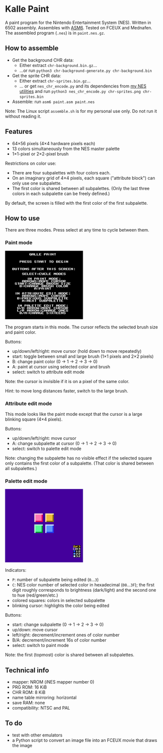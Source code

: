 # Kalle Paint
A paint program for the Nintendo Entertainment System (NES). Written in 6502 assembly. Assembles with [ASM6](https://github.com/qalle2/asm6/). Tested on FCEUX and Mednafen. The assembled program (`.nes`) is in `paint.nes.gz`.

## How to assemble
* Get the background CHR data:
  * Either extract `chr-background.bin.gz`&hellip;
  * &hellip;or run `python3 chr-background-generate.py chr-background.bin`
* Get the sprite CHR data:
  * Either extract `chr-sprites.bin.gz`&hellip;
  * &hellip; or get `nes_chr_encode.py` and its dependencies from [my NES utilities](https://github.com/qalle2/nes-util) and run `python3 nes_chr_encode.py chr-sprites.png chr-sprites.bin`
* Assemble: run `asm6 paint.asm paint.nes`

Note: The Linux script `assemble.sh` is for my personal use only. Do not run it without reading it.

## Features
* 64&times;56 pixels (4&times;4 hardware pixels each)
* 13 colors simultaneously from the NES master palette
* 1&times;1-pixel or 2&times;2-pixel brush

Restrictions on color use:
* There are four subpalettes with four colors each.
* On an imaginary grid of 4&times;4 pixels, each square ("attribute block") can only use one subpalette.
* The first color is shared between all subpalettes. (Only the last three colors in each subpalette can be freely defined.)

By default, the screen is filled with the first color of the first subpalette.

## How to use
There are three modes. Press select at any time to cycle between them.

### Paint mode
![paint mode](snap1.png)

The program starts in this mode. The cursor reflects the selected brush size and paint color.

Buttons:
* up/down/left/right: move cursor (hold down to move repeatedly)
* start: toggle between small and large brush (1&times;1 pixels and 2&times;2 pixels)
* B: change paint color (0 &rarr; 1 &rarr; 2 &rarr; 3 &rarr; 0)
* A: paint at cursor using selected color and brush
* select: switch to attribute edit mode

Note: the cursor is invisible if it is on a pixel of the same color.

Hint: to move long distances faster, switch to the large brush.

### Attribute edit mode
This mode looks like the paint mode except that the cursor is a large blinking square (4&times;4 pixels).

Buttons:
* up/down/left/right: move cursor
* A: change subpalette at cursor (0 &rarr; 1 &rarr; 2 &rarr; 3 &rarr; 0)
* select: switch to palette edit mode

Note: changing the subpalette has no visible effect if the selected square only contains the first color of a subpalette. (That color is shared between all subpalettes.)

### Palette edit mode
![palette edit mode](snap2.png)

Indicators:
* `P`: number of subpalette being edited (`0`&hellip;`3`)
* `C`: NES color number of selected color in hexadecimal (`00`&hellip;`3F`); the first digit roughly corresponds to brightness (dark/light) and the second one to hue (red/green/etc.)
* colored squares: colors in selected subpalette
* blinking cursor: highlights the color being edited

Buttons:
* start: change subpalette (0 &rarr; 1 &rarr; 2 &rarr; 3 &rarr; 0)
* up/down: move cursor
* left/right: decrement/increment ones of color number
* B/A: decrement/increment 16s of color number
* select: switch to paint mode

Note: the first (topmost) color is shared between all subpalettes.

## Technical info
* mapper: NROM (iNES mapper number 0)
* PRG ROM: 16 KiB
* CHR ROM: 8 KiB
* name table mirroring: horizontal
* save RAM: none
* compatibility: NTSC and PAL

## To do
* test with other emulators
* a Python script to convert an image file into an FCEUX movie that draws the image
